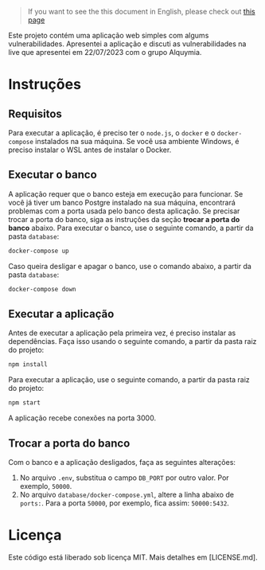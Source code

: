 > If you want to see the this document in English, please check out [this page](README-en.md)

Este projeto contém uma aplicação web simples com algums vulnerabilidades. Apresentei a aplicação e discuti as vulnerabilidades na live que apresentei em 22/07/2023 com o grupo Alquymia.

# Instruções

## Requisitos

Para executar a aplicação, é preciso ter o `node.js`, o `docker` e o `docker-compose` instalados na sua máquina. Se você usa ambiente Windows, é preciso instalar o WSL antes de instalar o Docker.

## Executar o banco

A aplicação requer que o banco esteja em execução para funcionar. Se você já tiver um banco Postgre instalado na sua máquina, encontrará problemas com a porta usada pelo banco desta aplicação. Se precisar trocar a porta do banco, siga as instruções da seção **trocar a porta do banco** abaixo. Para executar o banco, use o seguinte comando, a partir da pasta `database`:

```bash
docker-compose up
```

Caso queira desligar e apagar o banco, use o comando abaixo, a partir da pasta `database`:

```bash
docker-compose down
```

## Executar a aplicação

Antes de executar a aplicação pela primeira vez, é preciso instalar as dependências. Faça isso usando o seguinte comando, a partir da pasta raiz do projeto:

```bash
npm install
```

Para executar a aplicação, use o seguinte comando, a partir da pasta raiz do projeto:

```bash
npm start
```

A aplicação recebe conexões na porta 3000.

## Trocar a porta do banco

Com o banco e a aplicação desligados, faça as seguintes alterações:

1. No arquivo `.env`, substitua o campo `DB_PORT` por outro valor. Por exemplo, `50000`.
2. No arquivo `database/docker-compose.yml`, altere a linha abaixo de `ports:`. Para a porta `50000`, por exemplo, fica assim: `50000:5432`.

# Licença

Este código está liberado sob licença MIT. Mais detalhes em [LICENSE.md].